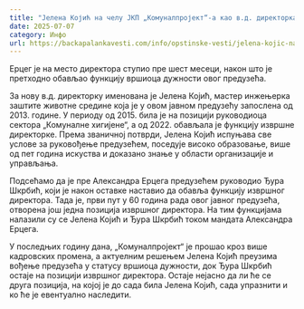 ```yaml
---
title: "Јелена Којић на челу ЈКП „Комуналпројект“-а као в.д. директорка"
date: 2025-07-07
category: Инфо
url: https://backapalankavesti.com/info/opstinske-vesti/jelena-kojic-na-celu-jkp-komunalprojekt-a-kao-v-d-direktorka/
---
```


Ерцег је на место директора ступио пре шест месеци, након што је претходно обављао функцију вршиоца дужности овог предузећа.

За нову в.д. директорку именована је Јелена Којић, мастер инжењерка заштите животне средине која је у овом јавном предузећу запослена од 2013. године. У периоду од 2015. била је на позицији руководиоца сектора „Комуналне хигијене“, а од 2022. обављала је функцију извршне директорке. Према званичној потврди, Јелена Којић испуњава све услове за руковођење предузећем, поседује високо образовање, више од пет година искуства и доказано знање у области организације и управљања.

Подсећамо да је пре Александра Ерцега предузећем руководио Ђура Шкрбић, који је након оставке наставио да обавља функцију извршног директора. Тада је, први пут у 60 година рада овог јавног предузећа, отворена још једна позиција извршног директора. На тим функцијама налазили су се Јелена Којић и Ђура Шкрбић током мандата Александра Ерцега.

У последњих годину дана, „Комуналпројект“ је прошао кроз више кадровских промена, а актуелним решењем Јелена Којић преузима вођење предузећа у статусу вршиоца дужности, док Ђура Шкрбић остаје на позицији извршног директора. Остаје нејасно да ли ће се друга позиција, на којој је до сада била Јелена Којић, сада упразнити и ко ће је евентуално наследити.
